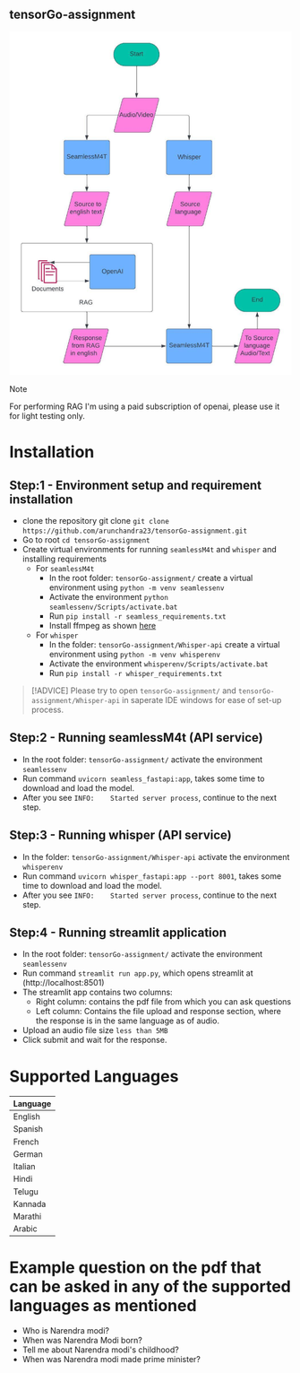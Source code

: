 ## tensorGo-assignment

![alt text](./flowchart.jpeg)



> [!NOTE]
> For performing RAG I'm using a paid subscription of openai, please use it for light testing only.


# Installation

## Step:1 - Environment setup and requirement installation
- clone the repository git clone ```git clone https://github.com/arunchandra23/tensorGo-assignment.git```
- Go to root ```cd tensorGo-assignment```
- Create virtual environments for running `seamlessM4t` and `whisper` and installing requirements
    - For `seamlessM4t`
        - In the root folder: `tensorGo-assignment/` create a virtual environment using ```python -m venv seamlessenv```
        - Activate the environment ```python seamlessenv/Scripts/activate.bat```
        - Run ```pip install -r seamless_requirements.txt```
        - Install ffmpeg as shown [here](https://github.com/openai/whisper#setup)
    - For `whisper`
        - In the folder: `tensorGo-assignment/Whisper-api` create a virtual environment using ```python -m venv whisperenv```
        - Activate the environment ```whisperenv/Scripts/activate.bat```
        - Run ```pip install -r whisper_requirements.txt```

> [!ADVICE]
> Please try to open `tensorGo-assignment/` and `tensorGo-assignment/Whisper-api` in saperate IDE windows for ease of set-up process.


## Step:2 - Running seamlessM4t (API service)
- In the root folder: `tensorGo-assignment/` activate the environment `seamlessenv`
- Run command ```uvicorn seamless_fastapi:app```, takes some time to download and load the model.
- After you see `INFO:    Started server process`, continue to the next step.

## Step:3 - Running whisper (API service)
- In the folder: `tensorGo-assignment/Whisper-api` activate the environment `whisperenv`
- Run command ```uvicorn whisper_fastapi:app --port 8001```, takes some time to download and load the model.
- After you see `INFO:    Started server process`, continue to the next step.

## Step:4 - Running streamlit application
- In the root folder: `tensorGo-assignment/` activate the environment `seamlessenv`
- Run command ```streamlit run app.py```, which opens streamlit at (http://localhost:8501)
- The streamlit app contains two columns:
    - Right column: contains the pdf file from which you can ask questions
    - Left column: Contains the file upload and response section, where the response is in the same language as of audio.
- Upload an audio file size `less than 5MB` 
- Click submit and wait for the response.


# Supported Languages

| Language   |
|------------|
| English    |
| Spanish    |
| French     |
| German     |
| Italian    |
| Hindi      |
| Telugu     |
| Kannada    |
| Marathi    |
| Arabic     |


# Example question on the pdf that can be asked in any of the supported languages as mentioned
- Who is Narendra modi?
- When was Narendra Modi born?
- Tell me about Narendra modi's childhood?
- When was Narendra modi made prime minister?

